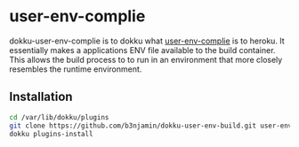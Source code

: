 user-env-complie
=====================
dokku-user-env-complie is to dokku what [user-env-complie](https://devcenter.heroku.com/articles/labs-user-env-compile) is to heroku. It essentially makes a applications ENV file available to the build container. This allows the build process to to run in an environment that more closely resembles the runtime environment.

## Installation

```sh
cd /var/lib/dokku/plugins
git clone https://github.com/b3njamin/dokku-user-env-build.git user-env-build
dokku plugins-install
```